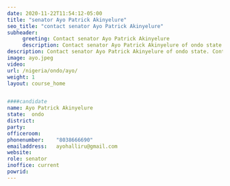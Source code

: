 ```yaml
---
date: 2020-11-22T11:54:12-05:00
title: "senator Ayo Patrick Akinyelure"
seo_title: "contact senator Ayo Patrick Akinyelure"
subheader:
     greeting: Contact senator Ayo Patrick Akinyelure 
     description: Contact senator Ayo Patrick Akinyelure of ondo state. Contact information for senator Ayo Patrick Akinyelure includes email address, phone number, and mailing address.
description: Contact senator Ayo Patrick Akinyelure of ondo state. Contact information for senator Ayo Patrick Akinyelure includes email address, phone number, and mailing address.
image: ayo.jpeg
video: 
url: /nigeria/ondo/ayo/
weight: 1
layout: course_home


####candidate
name: Ayo Patrick Akinyelure
state:	ondo
district: 
party:	
officeroom:	
phonenumber:	"8038666690"
emailaddress:	ayohalliru@gmail.com
website:	
role: senator
inoffice: current
powrid: 
---
```


